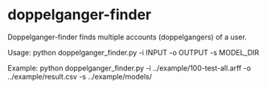 doppelganger-finder
===================

Doppelganger-finder finds multiple accounts (doppelgangers) of a user. 

Usage:
python doppelganger_finder.py -i INPUT -o OUTPUT -s MODEL_DIR

Example:
python doppelganger_finder.py -i ../example/100-test-all.arff -o ../example/result.csv -s ../example/models/
